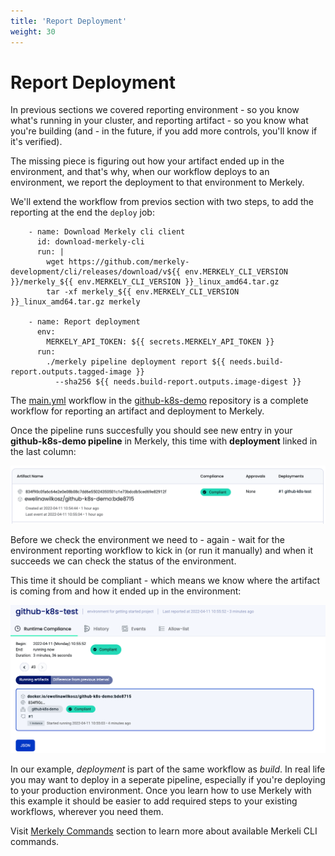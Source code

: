 ```yaml
---
title: 'Report Deployment'
weight: 30
---
```


# Report Deployment

In previous sections we covered reporting environment - so you know what's running in your cluster, and reporting artifact - so you know what you're building (and - in the future, if you add more controls, you'll know if it's verified).

The missing piece is figuring out how your artifact ended up in the environment, and that's why, when our workflow deploys to an environment, we report the deployment to that environment to Merkely.  

We'll extend the workflow from previos section with two steps, to add the reporting at the end the `deploy` job:

``` 
    - name: Download Merkely cli client
      id: download-merkely-cli
      run: |
        wget https://github.com/merkely-development/cli/releases/download/v${{ env.MERKELY_CLI_VERSION }}/merkely_${{ env.MERKELY_CLI_VERSION }}_linux_amd64.tar.gz
        tar -xf merkely_${{ env.MERKELY_CLI_VERSION }}_linux_amd64.tar.gz merkely 

    - name: Report deployment
      env:
        MERKELY_API_TOKEN: ${{ secrets.MERKELY_API_TOKEN }}
      run: 
        ./merkely pipeline deployment report ${{ needs.build-report.outputs.tagged-image }}
          --sha256 ${{ needs.build-report.outputs.image-digest }} 
```

The [main.yml](https://github.com/merkely-development/github-k8s-demo/blob/main/.github/workflows/main.yml) workflow in the [github-k8s-demo](https://github.com/merkely-development/github-k8s-demo) repository is a complete workflow for reporting an artifact and deployment to Merkely.

Once the pipeline runs succesfully you should see new entry in your **github-k8s-demo pipeline** in Merkely, this time with **deployment** linked in the last column:

![Compliant artifact with no deployments](/images/artifact-list-2.png)

Before we check the environment we need to - again - wait for the environment reporting workflow to kick in (or run it manually) and when it succeeds we can check the status of the environment.

This time it should be compliant - which means we know where the artifact is coming from and how it ended up in the environment:

![Compliant environment](/images/env-compliant.png)

In our example, *deployment* is part of the same workflow as *build*. In real life you may want to deploy in a seperate pipeline, especially if you're deploying to your production environment. Once you learn how to use Merkely with this example it should be easier to add required steps to your existing workflows, wherever you need them. 

Visit [Merkely Commands](/client_reference) section to learn more about available Merkeli CLI commands.


